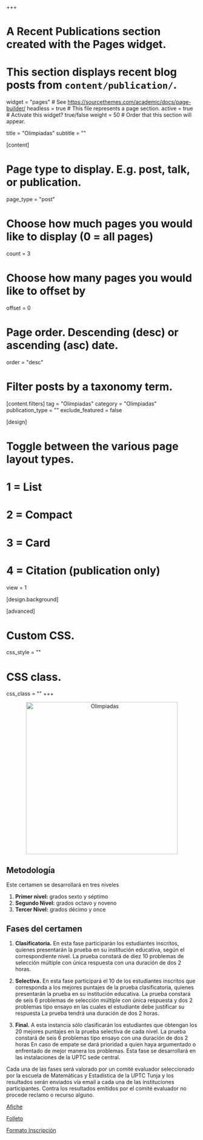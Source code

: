 +++
# A Recent Publications section created with the Pages widget.
# This section displays recent blog posts from `content/publication/`.

widget = "pages"  # See https://sourcethemes.com/academic/docs/page-builder/
headless = true  # This file represents a page section.
active = true  # Activate this widget? true/false
weight = 50  # Order that this section will appear.

title = "Olimpiadas"
subtitle = ""

[content]
  # Page type to display. E.g. post, talk, or publication.
  page_type = "post"
  
  # Choose how much pages you would like to display (0 = all pages)
  count = 3
  
  # Choose how many pages you would like to offset by
  offset = 0

  # Page order. Descending (desc) or ascending (asc) date.
  order = "desc"

  # Filter posts by a taxonomy term.
  [content.filters]
    tag = "Olimpiadas"
    category = "Olimpiadas"
    publication_type = ""
    exclude_featured = false
  
[design]
  # Toggle between the various page layout types.
  #   1 = List
  #   2 = Compact
  #   3 = Card
  #   4 = Citation (publication only)
  view = 1
  
[design.background]
  
[advanced]
 # Custom CSS. 
 css_style = ""
 
 # CSS class.
 css_class = ""
+++

<center><img src="https://matematicas.netlify.com/img/Olimpiadas.png" alt="Olimpiadas" width="400"/></center>


## Metodología

Este certamen se desarrollará en tres niveles
1. **Primer nivel:** grados sexto y séptimo
2. **Segundo Nivel:** grados octavo y noveno
3. **Tercer Nivel:** grados décimo y once


## Fases del certamen

1. **Clasificatoria.** En esta fase participarán los estudiantes inscritos, quienes presentarán la prueba en su institución educativa, según el correspondiente nivel. La prueba constará de diez 10 problemas de selección múltiple con única respuesta con una duración de dos 2 horas.

2. **Selectiva.** En esta fase participará el 10 de los estudiantes inscritos que corresponda a los mejores puntajes de la prueba clasificatoria, quienes presentarán la prueba en su institución educativa. La prueba constará de seis 6 problemas de selección múltiple con única respuesta y dos 2 problemas tipo ensayo en las cuales el estudiante debe justificar su respuesta La prueba tendrá una duración de dos 2 horas.

3. **Final.** A esta instancia sólo clasificarán los estudiantes que obtengan los 20 mejores puntajes en la prueba selectiva de cada nivel. La prueba constará de seis 6 problemas tipo ensayo con una duración de dos 2 horas En caso de empate se dará prioridad a quien haya argumentado o enfrentado de mejor manera los problemas. Esta fase se desarrollará en las instalaciones de la UPTC sede central.

Cada una de las fases será valorado por un comité evaluador seleccionado por la escuela de Matemáticas y Estadística de la UPTC Tunja y los resultados serán enviados vía email a cada una de las instituciones participantes. Contra los resultados emitidos por el comité evaluador no procede reclamo o recurso alguno.


[Afiche](https://matematicas.netlify.com/files/AficheOlimpiadas2020.pdf)

[Folleto](https://matematicas.netlify.com/files/FolletoOlimpiadas2020.pdf)

[Formato Inscripción](https://matematicas.netlify.com/files/FormatoInscripcion.pdf)

